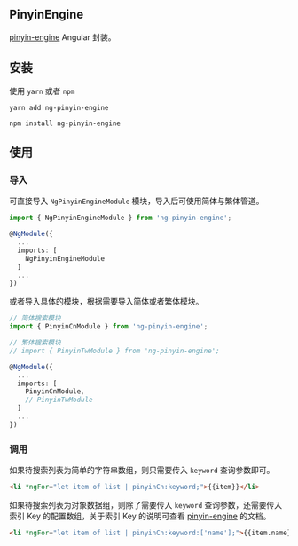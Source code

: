 ## PinyinEngine

[pinyin-engine](https://github.com/aui/pinyin-engine) Angular 封装。

## 安装


使用 `yarn` 或者 `npm`
```
yarn add ng-pinyin-engine

npm install ng-pinyin-engine
```


## 使用

### 导入

可直接导入 `NgPinyinEngineModule` 模块，导入后可使用简体与繁体管道。

```typescript
import { NgPinyinEngineModule } from 'ng-pinyin-engine';

@NgModule({
  ...
  imports: [
    NgPinyinEngineModule
  ]
  ...
})
```

或者导入具体的模块，根据需要导入简体或者繁体模块。

```typescript
// 简体搜索模块
import { PinyinCnModule } from 'ng-pinyin-engine';

// 繁体搜索模块
// import { PinyinTwModule } from 'ng-pinyin-engine';

@NgModule({
  ...
  imports: [
    PinyinCnModule,
    // PinyinTwModule
  ]
  ...
})
``` 

### 调用

如果待搜索列表为简单的字符串数组，则只需要传入 `keyword` 查询参数即可。

```html
<li *ngFor="let item of list | pinyinCn:keyword;">{{item}}</li>
```

如果待搜索列表为对象数据组，则除了需要传入 `keyword` 查询参数，还需要传入索引 Key 的配置数组，关于索引 Key 的说明可查看 [pinyin-engine](https://github.com/aui/pinyin-engine) 的文档。

```html
<li *ngFor="let item of list | pinyinCn:keyword:['name'];">{{item.name}}</li>
```

